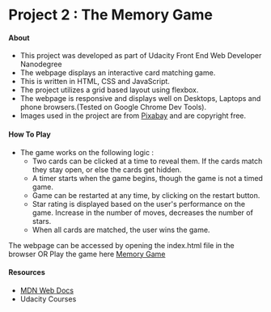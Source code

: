 # Project 2 : The Memory Game
 
 #### About
 
* This project was developed as part of Udacity Front End Web Developer Nanodegree 
* The webpage displays an interactive card matching game. 
* This is written in HTML, CSS and JavaScript.
* The project utilizes a grid based layout using flexbox.
* The webpage is responsive and displays well on Desktops, Laptops and phone browsers.(Tested on Google Chrome Dev Tools).
* Images used in the project are from [Pixabay](https://pixabay.com/) and are copyright free.

#### How To Play

* The game works on the following logic :
	* Two cards can be clicked at a time to reveal them. If the cards match they stay open, or else the cards get 		hidden. 
	* A timer starts when the game begins, though the game is not a timed game.
	* Game can be restarted at any time, by clicking on the restart button.
	* Star rating is displayed based on the user's performance on the game. Increase in the number of moves, decreases 		the number of stars.
	* When all cards are matched, the user wins the game.


The webpage can be accessed by opening the index.html file in the browser 
                             OR 
Play the game here [Memory Game](https://faazaah.github.io/Memory-Game/)

#### Resources

* [MDN Web Docs](https://developer.mozilla.org/en-US/)
* Udacity Courses
